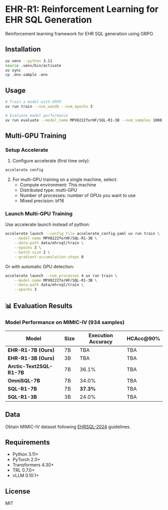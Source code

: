 # EHR-R1: Reinforcement Learning for EHR SQL Generation

Reinforcement learning framework for EHR SQL generation using GRPO.

## Installation

```bash
uv venv --python 3.11
source .venv/bin/activate
uv sync
cp .env.sample .env
```

## Usage

```bash
# Train a model with GRPO
uv run train --use_wandb --num_epochs 3

# Evaluate model performance  
uv run evaluate --model_name MPX0222forHF/SQL-R1-3B --num_samples 1000
```

## Multi-GPU Training

### Setup Accelerate

1. Configure accelerate (first time only):
```bash
accelerate config
```

2. For multi-GPU training on a single machine, select:
   - Compute environment: This machine
   - Distributed type: multi-GPU
   - Number of processes: number of GPUs you want to use
   - Mixed precision: bf16

### Launch Multi-GPU Training

Use accelerate launch instead of python:
```bash
accelerate launch --config_file accelerate_config.yaml uv run train \
    --model-name MPX0222forHF/SQL-R1-3B \
    --data-path data/ehrsql/train \
    --epochs 3 \
    --batch-size 2 \
    --gradient-accumulation-steps 8
```

Or with automatic GPU detection:
```bash
accelerate launch --num_processes 4 uv run train \
    --model-name MPX0222forHF/SQL-R1-3B \
    --data-path data/ehrsql/train \
    --epochs 3
```

## 📊 Evaluation Results

### Model Performance on MIMIC-IV (934 samples)

| Model | Size | Execution Accuracy | HCAcc@90% |
|-------|------|-------------------| ------ |
| **EHR-R1-7B (Ours)** | 7B | TBA | TBA | 
| **EHR-R1-3B (Ours)** | 3B | TBA | TBA |
| **Arctic-Text2SQL-R1-7B** | 7B | 36.1% | TBA |
| **OmniSQL-7B** | 7B | 34.0% | TBA |
| **SQL-R1-7B** | 7B | **37.3%** | TBA |
| **SQL-R1-3B** | 3B | 24.0% | TBA |


## Data

Obtain MIMIC-IV dataset following [EHRSQL-2024](https://github.com/glee4810/ehrsql-2024) guidelines.

## Requirements

- Python 3.11+
- PyTorch 2.0+
- Transformers 4.30+
- TRL 0.7.0+
- vLLM 0.10.1+

## License

MIT
